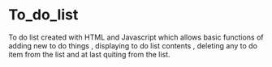 # To_do_list
To do list created with HTML and Javascript which allows basic functions of adding new to do things , displaying to do list contents , deleting any to do item from the list and at last quiting from the list.
